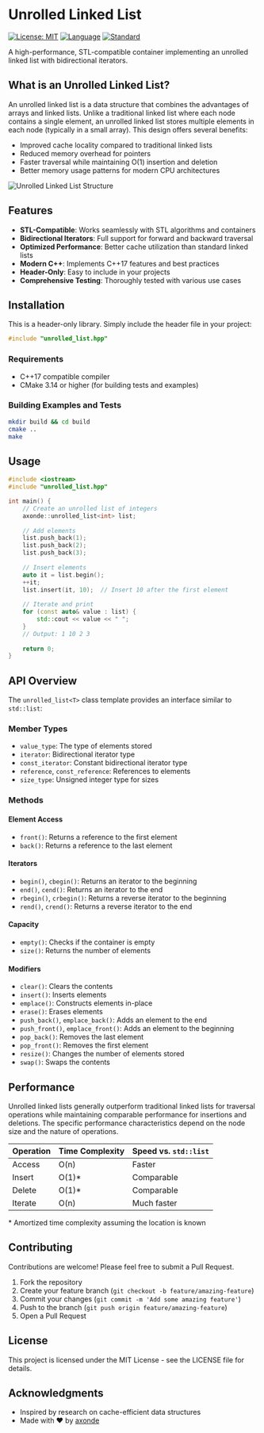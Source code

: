 # Unrolled Linked List

[![License: MIT](https://img.shields.io/badge/License-MIT-blue.svg)](https://opensource.org/licenses/MIT)
[![Language](https://img.shields.io/badge/language-C%2B%2B-blue.svg)](https://isocpp.org/)
[![Standard](https://img.shields.io/badge/C%2B%2B-20-blue.svg)](https://en.wikipedia.org/wiki/C%2B%2B17)

A high-performance, STL-compatible container implementing an unrolled linked list with bidirectional iterators.

## What is an Unrolled Linked List?

An unrolled linked list is a data structure that combines the advantages of arrays and linked lists. Unlike a traditional linked list where each node contains a single element, an unrolled linked list stores multiple elements in each node (typically in a small array). This design offers several benefits:

- Improved cache locality compared to traditional linked lists
- Reduced memory overhead for pointers
- Faster traversal while maintaining O(1) insertion and deletion
- Better memory usage patterns for modern CPU architectures

![Unrolled Linked List Structure](https://raw.githubusercontent.com/axonde/unrolled-linked-list/main/docs/images/unrolled_list_diagram.png)

## Features

- **STL-Compatible**: Works seamlessly with STL algorithms and containers
- **Bidirectional Iterators**: Full support for forward and backward traversal
- **Optimized Performance**: Better cache utilization than standard linked lists
- **Modern C++**: Implements C++17 features and best practices
- **Header-Only**: Easy to include in your projects
- **Comprehensive Testing**: Thoroughly tested with various use cases

## Installation

This is a header-only library. Simply include the header file in your project:

```cpp
#include "unrolled_list.hpp"
```

### Requirements

- C++17 compatible compiler
- CMake 3.14 or higher (for building tests and examples)

### Building Examples and Tests

```bash
mkdir build && cd build
cmake ..
make
```

## Usage

```cpp
#include <iostream>
#include "unrolled_list.hpp"

int main() {
    // Create an unrolled list of integers
    axonde::unrolled_list<int> list;
    
    // Add elements
    list.push_back(1);
    list.push_back(2);
    list.push_back(3);
    
    // Insert elements
    auto it = list.begin();
    ++it;
    list.insert(it, 10);  // Insert 10 after the first element
    
    // Iterate and print
    for (const auto& value : list) {
        std::cout << value << " ";
    }
    // Output: 1 10 2 3
    
    return 0;
}
```

## API Overview

The `unrolled_list<T>` class template provides an interface similar to `std::list`:

### Member Types

- `value_type`: The type of elements stored
- `iterator`: Bidirectional iterator type
- `const_iterator`: Constant bidirectional iterator type
- `reference`, `const_reference`: References to elements
- `size_type`: Unsigned integer type for sizes

### Methods

#### Element Access

- `front()`: Returns a reference to the first element
- `back()`: Returns a reference to the last element

#### Iterators

- `begin()`, `cbegin()`: Returns an iterator to the beginning
- `end()`, `cend()`: Returns an iterator to the end
- `rbegin()`, `crbegin()`: Returns a reverse iterator to the beginning
- `rend()`, `crend()`: Returns a reverse iterator to the end

#### Capacity

- `empty()`: Checks if the container is empty
- `size()`: Returns the number of elements

#### Modifiers

- `clear()`: Clears the contents
- `insert()`: Inserts elements
- `emplace()`: Constructs elements in-place
- `erase()`: Erases elements
- `push_back()`, `emplace_back()`: Adds an element to the end
- `push_front()`, `emplace_front()`: Adds an element to the beginning
- `pop_back()`: Removes the last element
- `pop_front()`: Removes the first element
- `resize()`: Changes the number of elements stored
- `swap()`: Swaps the contents

## Performance

Unrolled linked lists generally outperform traditional linked lists for traversal operations while maintaining comparable performance for insertions and deletions. The specific performance characteristics depend on the node size and the nature of operations.

| Operation | Time Complexity | Speed vs. `std::list` |
|-----------|----------------|------------------------|
| Access    | O(n)           | Faster                 |
| Insert    | O(1)*          | Comparable             |
| Delete    | O(1)*          | Comparable             |
| Iterate   | O(n)           | Much faster            |

\* Amortized time complexity assuming the location is known

## Contributing

Contributions are welcome! Please feel free to submit a Pull Request.

1. Fork the repository
2. Create your feature branch (`git checkout -b feature/amazing-feature`)
3. Commit your changes (`git commit -m 'Add some amazing feature'`)
4. Push to the branch (`git push origin feature/amazing-feature`)
5. Open a Pull Request

## License

This project is licensed under the MIT License - see the LICENSE file for details.

## Acknowledgments

- Inspired by research on cache-efficient data structures
- Made with ❤️ by [axonde](https://github.com/axonde)
